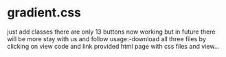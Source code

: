# gradient.css
just add classes there are only 13 buttons now working but in future there will be more stay with us and follow
usage:-download all three files by clicking on view code and link provided html page with css files and view...

